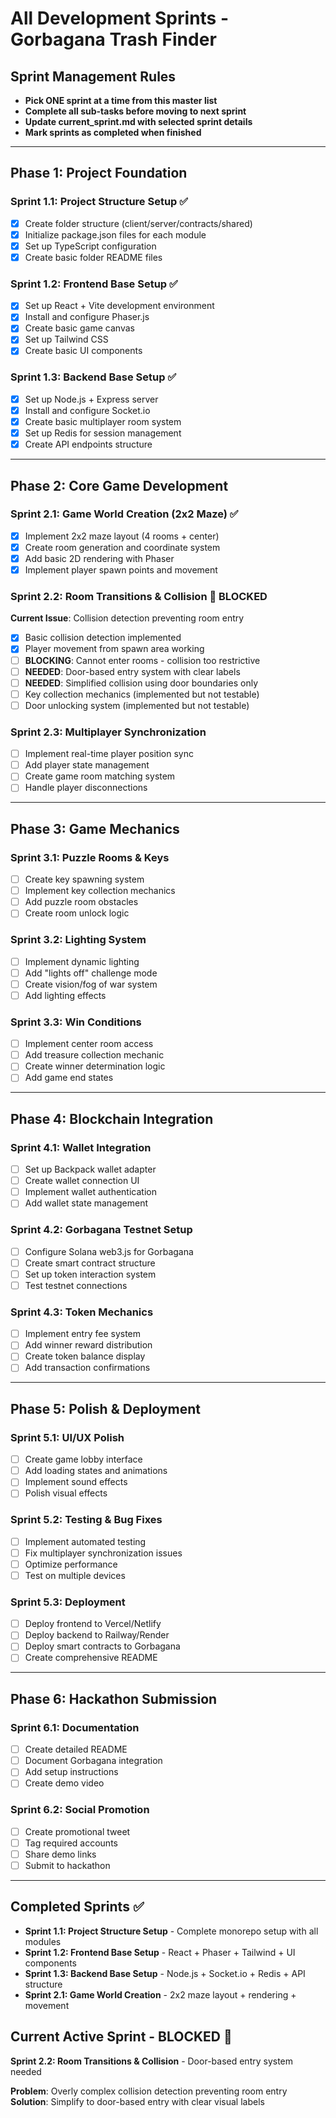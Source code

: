# All Development Sprints - Gorbagana Trash Finder

## Sprint Management Rules
- **Pick ONE sprint at a time from this master list**
- **Complete all sub-tasks before moving to next sprint**
- **Update current_sprint.md with selected sprint details**
- **Mark sprints as completed when finished**

---

## Phase 1: Project Foundation

### Sprint 1.1: Project Structure Setup ✅
- [x] Create folder structure (client/server/contracts/shared)
- [x] Initialize package.json files for each module
- [x] Set up TypeScript configuration
- [x] Create basic folder README files

### Sprint 1.2: Frontend Base Setup ✅
- [x] Set up React + Vite development environment
- [x] Install and configure Phaser.js
- [x] Create basic game canvas
- [x] Set up Tailwind CSS
- [x] Create basic UI components

### Sprint 1.3: Backend Base Setup ✅
- [x] Set up Node.js + Express server
- [x] Install and configure Socket.io
- [x] Create basic multiplayer room system
- [x] Set up Redis for session management
- [x] Create API endpoints structure

---

## Phase 2: Core Game Development

### Sprint 2.1: Game World Creation (2x2 Maze) ✅
- [x] Implement 2x2 maze layout (4 rooms + center)
- [x] Create room generation and coordinate system
- [x] Add basic 2D rendering with Phaser
- [x] Implement player spawn points and movement

### Sprint 2.2: Room Transitions & Collision 🚨 BLOCKED
**Current Issue**: Collision detection preventing room entry
- [x] Basic collision detection implemented
- [x] Player movement from spawn area working
- [ ] **BLOCKING**: Cannot enter rooms - collision too restrictive
- [ ] **NEEDED**: Door-based entry system with clear labels
- [ ] **NEEDED**: Simplified collision using door boundaries only
- [ ] Key collection mechanics (implemented but not testable)
- [ ] Door unlocking system (implemented but not testable)

### Sprint 2.3: Multiplayer Synchronization
- [ ] Implement real-time player position sync
- [ ] Add player state management
- [ ] Create game room matching system
- [ ] Handle player disconnections

---

## Phase 3: Game Mechanics

### Sprint 3.1: Puzzle Rooms & Keys
- [ ] Create key spawning system
- [ ] Implement key collection mechanics
- [ ] Add puzzle room obstacles
- [ ] Create room unlock logic

### Sprint 3.2: Lighting System
- [ ] Implement dynamic lighting
- [ ] Add "lights off" challenge mode
- [ ] Create vision/fog of war system
- [ ] Add lighting effects

### Sprint 3.3: Win Conditions
- [ ] Implement center room access
- [ ] Add treasure collection mechanic
- [ ] Create winner determination logic
- [ ] Add game end states

---

## Phase 4: Blockchain Integration

### Sprint 4.1: Wallet Integration
- [ ] Set up Backpack wallet adapter
- [ ] Create wallet connection UI
- [ ] Implement wallet authentication
- [ ] Add wallet state management

### Sprint 4.2: Gorbagana Testnet Setup
- [ ] Configure Solana web3.js for Gorbagana
- [ ] Create smart contract structure
- [ ] Set up token interaction system
- [ ] Test testnet connections

### Sprint 4.3: Token Mechanics
- [ ] Implement entry fee system
- [ ] Add winner reward distribution
- [ ] Create token balance display
- [ ] Add transaction confirmations

---

## Phase 5: Polish & Deployment

### Sprint 5.1: UI/UX Polish
- [ ] Create game lobby interface
- [ ] Add loading states and animations
- [ ] Implement sound effects
- [ ] Polish visual effects

### Sprint 5.2: Testing & Bug Fixes
- [ ] Implement automated testing
- [ ] Fix multiplayer synchronization issues
- [ ] Optimize performance
- [ ] Test on multiple devices

### Sprint 5.3: Deployment
- [ ] Deploy frontend to Vercel/Netlify
- [ ] Deploy backend to Railway/Render
- [ ] Deploy smart contracts to Gorbagana
- [ ] Create comprehensive README

---

## Phase 6: Hackathon Submission

### Sprint 6.1: Documentation
- [ ] Create detailed README
- [ ] Document Gorbagana integration
- [ ] Add setup instructions
- [ ] Create demo video

### Sprint 6.2: Social Promotion
- [ ] Create promotional tweet
- [ ] Tag required accounts
- [ ] Share demo links
- [ ] Submit to hackathon

---

## Completed Sprints ✅
- **Sprint 1.1: Project Structure Setup** - Complete monorepo setup with all modules
- **Sprint 1.2: Frontend Base Setup** - React + Phaser + Tailwind + UI components
- **Sprint 1.3: Backend Base Setup** - Node.js + Socket.io + Redis + API structure  
- **Sprint 2.1: Game World Creation** - 2x2 maze layout + rendering + movement

## Current Active Sprint - BLOCKED 🚨
**Sprint 2.2: Room Transitions & Collision** - Door-based entry system needed

**Problem**: Overly complex collision detection preventing room entry
**Solution**: Simplify to door-based entry with clear visual labels